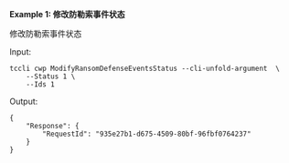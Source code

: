 **Example 1: 修改防勒索事件状态**

修改防勒索事件状态

Input: 

```
tccli cwp ModifyRansomDefenseEventsStatus --cli-unfold-argument  \
    --Status 1 \
    --Ids 1
```

Output: 
```
{
    "Response": {
        "RequestId": "935e27b1-d675-4509-80bf-96fbf0764237"
    }
}
```

